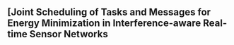 ## [Joint Scheduling of Tasks and Messages for Energy Minimization in Interference-aware Real-time Sensor Networks



